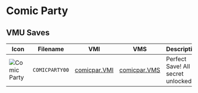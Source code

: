 # Comic Party

## VMU Saves

| Icon | Filename | VMI | VMS | Description |
|------|----------|-----|-----|-------------|
| ![Comic Party](../icons/COMICPARTY00.GIF) | `COMICPARTY00` | [comicpar.VMI](comicpar.VMI) | [comicpar.VMS](comicpar.VMS) | Perfect Save! All secret unlocked 
